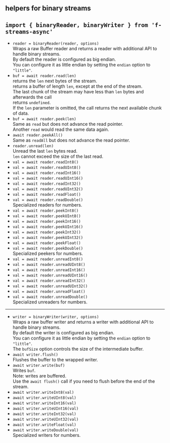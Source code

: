 ## helpers for binary streams  
`import { binaryReader, binaryWriter } from 'f-streams-async'`  
----  
* `reader = binaryReader(reader, options)`  
  Wraps a raw Buffer reader and returns a reader with additional API to handle binary streams.  
  By default the reader is configured as big endian.  
  You can configure it as little endian by setting the `endian` option to `"little"`.  
* `buf = await reader.read(len)`  
  returns the `len` next bytes of the stream.  
  returns a buffer of length `len`, except at the end of the stream.  
  The last chunk of the stream may have less than `len` bytes and afterwards the call  
  returns `undefined`.  
  If the `len` parameter is omitted, the call returns the next available chunk of data.  
* `buf = await reader.peek(len)`  
  Same as `read` but does not advance the read pointer.  
  Another `read` would read the same data again.  
* `await reader.peekAll()`  
  Same as `readAll` but does not advance the read pointer.  
* `reader.unread(len)`  
  Unread the last `len` bytes read.  
  `len` cannot exceed the size of the last read.  
* `val = await reader.readInt8()`  
* `val = await reader.readUInt8()`  
* `val = await reader.readInt16()`  
* `val = await reader.readUInt16()`  
* `val = await reader.readInt32()`  
* `val = await reader.readUInt32()`  
* `val = await reader.readFloat()`  
* `val = await reader.readDouble()`  
  Specialized readers for numbers.  
* `val = await reader.peekInt8()`  
* `val = await reader.peekUInt8()`  
* `val = await reader.peekInt16()`  
* `val = await reader.peekUInt16()`  
* `val = await reader.peekInt32()`  
* `val = await reader.peekUInt32()`  
* `val = await reader.peekFloat()`  
* `val = await reader.peekDouble()`  
  Specialized peekers for numbers.  
* `val = await reader.unreadInt8()`  
* `val = await reader.unreadUInt8()`  
* `val = await reader.unreadInt16()`  
* `val = await reader.unreadUInt16()`  
* `val = await reader.unreadInt32()`  
* `val = await reader.unreadUInt32()`  
* `val = await reader.unreadFloat()`  
* `val = await reader.unreadDouble()`  
  Specialized unreaders for numbers.  
----  
* `writer = binaryWriter(writer, options)`  
  Wraps a raw buffer writer and returns a writer with additional API to handle binary streams.  
  By default the writer is configured as big endian.  
  You can configure it as little endian by setting the `endian` option to `"little"`.  
  The `bufSize` option controls the size of the intermediate buffer.  
* `await writer.flush()`  
  Flushes the buffer to the wrapped writer.  
* `await writer.write(buf)`  
  Writes `buf`.  
  Note: writes are buffered.  
  Use the `await flush()` call if you need to flush before the end of the stream.  
* `await writer.writeInt8(val)`  
* `await writer.writeUInt8(val)`  
* `await writer.writeInt16(val)`  
* `await writer.writeUInt16(val)`  
* `await writer.writeInt32(val)`  
* `await writer.writeUInt32(val)`  
* `await writer.writeFloat(val)`  
* `await writer.writeDouble(val)`  
  Specialized writers for numbers.  

